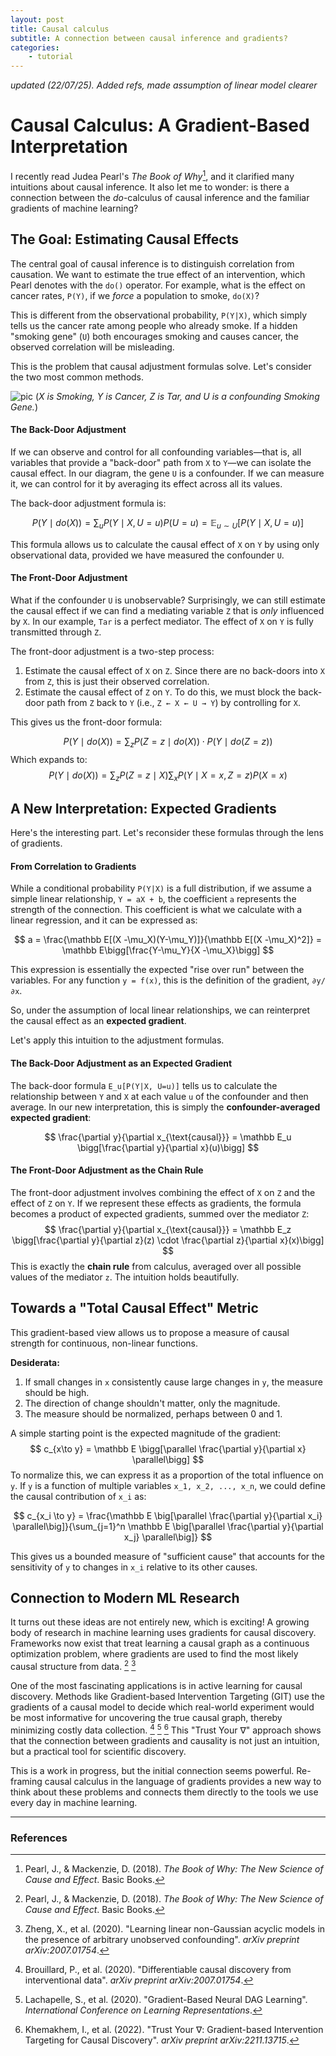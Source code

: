 ```yaml
---
layout: post
title: Causal calculus
subtitle: A connection between causal inference and gradients?
categories:
    - tutorial
---
```


_updated (22/07/25). Added refs, made assumption of linear model clearer_

# Causal Calculus: A Gradient-Based Interpretation

I recently read Judea Pearl's *The Book of Why*[^1], and it clarified many intuitions about causal inference. It also let me to wonder: is there a connection between the *do*-calculus of causal inference and the familiar gradients of machine learning?

## The Goal: Estimating Causal Effects

The central goal of causal inference is to distinguish correlation from causation. We want to estimate the true effect of an intervention, which Pearl denotes with the `do()` operator. For example, what is the effect on cancer rates, `P(Y)`, if we *force* a population to smoke, `do(X)`?

This is different from the observational probability, `P(Y|X)`, which simply tells us the cancer rate among people who already smoke. If a hidden "smoking gene" (`U`) both encourages smoking and causes cancer, the observed correlation will be misleading.

This is the problem that causal adjustment formulas solve. Let's consider the two most common methods.

![pic]({{site.baseurl}}\images/smoking.png)
(_$X$ is Smoking, $Y$ is Cancer, $Z$ is Tar, and $U$ is a confounding Smoking Gene._)

#### The Back-Door Adjustment

If we can observe and control for all confounding variables—that is, all variables that provide a "back-door" path from `X` to `Y`—we can isolate the causal effect. In our diagram, the gene `U` is a confounder. If we can measure it, we can control for it by averaging its effect across all its values.

The back-door adjustment formula is:

$$
P(Y \mid do(X)) = \sum_u P(Y \mid X, U=u) P(U=u) = \mathbb E_{u\sim U}[P(Y \mid X, U=u)]
$$

This formula allows us to calculate the causal effect of `X` on `Y` by using only observational data, provided we have measured the confounder `U`.

#### The Front-Door Adjustment

What if the confounder `U` is unobservable? Surprisingly, we can still estimate the causal effect if we can find a mediating variable `Z` that is *only* influenced by `X`. In our example, `Tar` is a perfect mediator. The effect of `X` on `Y` is fully transmitted through `Z`.

The front-door adjustment is a two-step process:
1.  Estimate the causal effect of `X` on `Z`. Since there are no back-doors into `X` from `Z`, this is just their observed correlation.
2.  Estimate the causal effect of `Z` on `Y`. To do this, we must block the back-door path from `Z` back to `Y` (i.e., `Z ← X ← U → Y`) by controlling for `X`.

This gives us the front-door formula:

$$
P(Y \mid do(X)) = \sum_z P(Z=z \mid do(X)) \cdot P(Y \mid do(Z=z))
$$
Which expands to:
$$
P(Y \mid do(X)) = \sum_z P(Z=z \mid X) \sum_x P(Y \mid X=x, Z=z) P(X=x)
$$

## A New Interpretation: Expected Gradients

Here's the interesting part. Let's reconsider these formulas through the lens of gradients.

#### From Correlation to Gradients

While a conditional probability `P(Y|X)` is a full distribution, if we assume a simple linear relationship, `Y = aX + b`, the coefficient `a` represents the strength of the connection. This coefficient is what we calculate with a linear regression, and it can be expressed as:

$$
a = \frac{\mathbb E[(X -\mu_X)(Y-\mu_Y)]}{\mathbb E[(X -\mu_X)^2]} = \mathbb E\bigg[\frac{Y-\mu_Y}{X -\mu_X}\bigg]
$$

This expression is essentially the expected "rise over run" between the variables. For any function `y = f(x)`, this is the definition of the gradient, `∂y/∂x`.

So, under the assumption of local linear relationships, we can reinterpret the causal effect as an **expected gradient**.

Let's apply this intuition to the adjustment formulas.

#### The Back-Door Adjustment as an Expected Gradient

The back-door formula `E_u[P(Y|X, U=u)]` tells us to calculate the relationship between `Y` and `X` at each value `u` of the confounder and then average. In our new interpretation, this is simply the **confounder-averaged expected gradient**:

$$
\frac{\partial y}{\partial x_{\text{causal}}} = \mathbb E_u \bigg[\frac{\partial y}{\partial x}(u)\bigg]
$$

#### The Front-Door Adjustment as the Chain Rule

The front-door adjustment involves combining the effect of `X` on `Z` and the effect of `Z` on `Y`. If we represent these effects as gradients, the formula becomes a product of expected gradients, summed over the mediator `Z`:
$$
\frac{\partial y}{\partial x_{\text{causal}}} = \mathbb E_z \bigg[\frac{\partial y}{\partial z}(z) \cdot \frac{\partial z}{\partial x}(x)\bigg]
$$
This is exactly the **chain rule** from calculus, averaged over all possible values of the mediator `z`. The intuition holds beautifully.

## Towards a "Total Causal Effect" Metric

This gradient-based view allows us to propose a measure of causal strength for continuous, non-linear functions.

**Desiderata:**
1.  If small changes in `x` consistently cause large changes in `y`, the measure should be high.
2.  The direction of change shouldn't matter, only the magnitude.
3.  The measure should be normalized, perhaps between 0 and 1.

A simple starting point is the expected magnitude of the gradient:
$$
c_{x\to y} = \mathbb E \bigg[\parallel \frac{\partial y}{\partial x} \parallel\bigg]
$$
To normalize this, we can express it as a proportion of the total influence on `y`. If `y` is a function of multiple variables `x_1, x_2, ..., x_n`, we could define the causal contribution of `x_i` as:

$$
c_{x_i \to y} = \frac{\mathbb E \big[\parallel \frac{\partial y}{\partial x_i} \parallel\big]}{\sum_{j=1}^n \mathbb E \big[\parallel \frac{\partial y}{\partial x_j} \parallel\big]}
$$

This gives us a bounded measure of "sufficient cause" that accounts for the sensitivity of `y` to changes in `x_i` relative to its other causes.

## Connection to Modern ML Research

It turns out these ideas are not entirely new, which is exciting! A growing body of research in machine learning uses gradients for causal discovery. Frameworks now exist that treat learning a causal graph as a continuous optimization problem, where gradients are used to find the most likely causal structure from data. [^1] [^2]

One of the most fascinating applications is in active learning for causal discovery. Methods like Gradient-based Intervention Targeting (GIT) use the gradients of a causal model to decide which real-world experiment would be most informative for uncovering the true causal graph, thereby minimizing costly data collection. [^3] [^4] [^5] This "Trust Your ∇" approach shows that the connection between gradients and causality is not just an intuition, but a practical tool for scientific discovery.

This is a work in progress, but the initial connection seems powerful. Re-framing causal calculus in the language of gradients provides a new way to think about these problems and connects them directly to the tools we use every day in machine learning.

---
### References
[^1]: Pearl, J., & Mackenzie, D. (2018). *The Book of Why: The New Science of Cause and Effect*. Basic Books.
[^2]: Zheng, X., et al. (2020). "Learning linear non-Gaussian acyclic models in the presence of arbitrary unobserved confounding". *arXiv preprint arXiv:2007.01754*.
[^3]: Brouillard, P., et al. (2020). "Differentiable causal discovery from interventional data". *arXiv preprint arXiv:2007.01754*.
[^4]: Lachapelle, S., et al. (2020). "Gradient-Based Neural DAG Learning". *International Conference on Learning Representations*.
[^5]: Khemakhem, I., et al. (2022). "Trust Your ∇: Gradient-based Intervention Targeting for Causal Discovery". *arXiv preprint arXiv:2211.13715*.